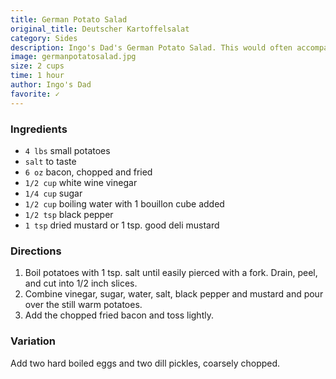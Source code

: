 ```yaml
---
title: German Potato Salad
original_title: Deutscher Kartoffelsalat
category: Sides
description: Ingo's Dad's German Potato Salad. This would often accompany Bratwurst. This salad is good warm or cold.
image: germanpotatosalad.jpg
size: 2 cups
time: 1 hour
author: Ingo's Dad
favorite: ✓
---
```


### Ingredients

* `4 lbs` small potatoes
* `salt` to taste
* `6 oz` bacon, chopped and fried
* `1/2 cup` white wine vinegar
* `1/4 cup` sugar
* `1/2 cup` boiling water with 1 bouillon cube added
* `1/2 tsp` black pepper
* `1 tsp` dried mustard or 1 tsp. good deli mustard

### Directions

1. Boil potatoes with 1 tsp. salt until easily pierced with a fork. Drain, peel, and cut into 1/2 inch slices.
2. Combine vinegar, sugar, water, salt, black pepper and mustard and pour over the still warm potatoes. 
3. Add the chopped fried bacon and toss lightly.

### Variation

Add two hard boiled eggs and two dill pickles, coarsely chopped.